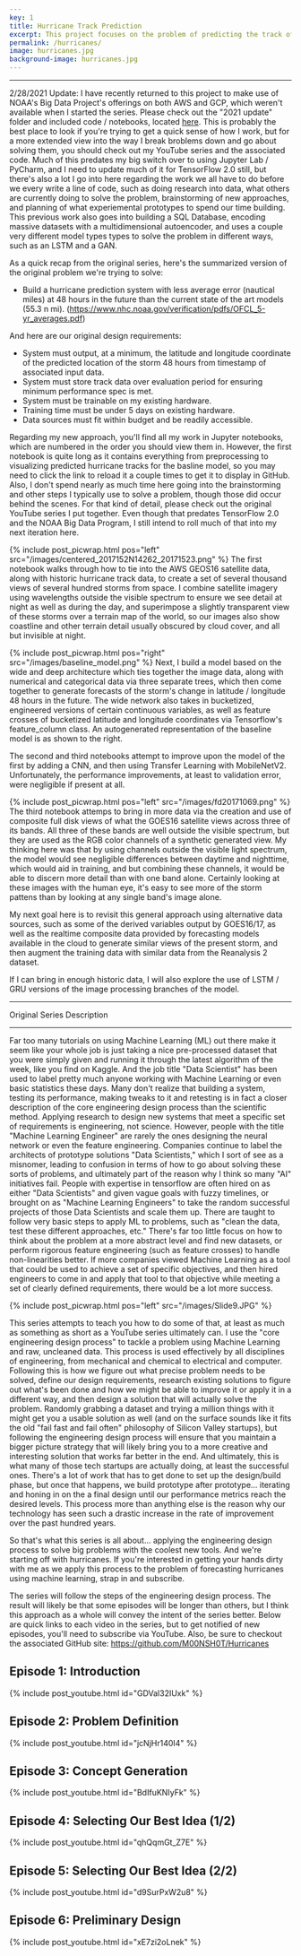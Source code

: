 ```yaml
---
key: 1
title: Hurricane Track Prediction
excerpt: This project focuses on the problem of predicting the track of hurricanes using satellite imagery data accessed via AWS. I implement a Tensorflow multi-input, mixed type model (imagery plus numeric data) using the tf.data API to do automated feature engineering on the data pipeline.
permalink: /hurricanes/
image: hurricanes.jpg
background-image: hurricanes.jpg
---
```


<hr />

2/28/2021 Update: I have recently returned to this project to make use of NOAA's Big Data Project's offerings on both AWS and GCP, which weren't available when I started the series. Please check out the "2021 update" folder and included code / notebooks, located [here](https://github.com/M00NSH0T/Hurricanes/tree/master/2021%20update). This is probably the best place to look if you're trying to get a quick sense of how I work, but for a more extended view into the way I break broblems down and go about solving them, you should check out my YouTube series and the associated code. Much of this predates my big switch over to using Jupyter Lab / PyCharm, and I need to update much of it for TensorFlow 2.0 still, but there's also a lot I go into here regarding the work we all have to do before we every write a line of code, such as doing research into data, what others are currently doing to solve the problem, brainstorming of new approaches, and planning of what experiemental prototypes to spend our time building. This previous work also goes into building a SQL Database, encoding massive datasets with a multidimensional autoencoder, and uses a couple very different model types types to solve the problem in different ways, such as an LSTM and a GAN.

As a quick recap from the original series, here's the summarized version of the original problem we're trying to solve:

* Build a hurricane prediction system with less average error (nautical miles) at 48 hours in the future than the current state of the art models (55.3 n mi). (https://www.nhc.noaa.gov/verification/pdfs/OFCL_5-yr_averages.pdf)

And here are our original design requirements:
* System must output, at a minimum, the latitude and longitude coordinate of the predicted location of the storm 48 hours from timestamp of associated input data. 
* System must store track data over evaluation period for ensuring minimum performance spec is met.
* System must be trainable on my existing hardware. 
* Training time must be under 5 days on existing hardware.
* Data sources must fit within budget and be readily accessible. 

Regarding my new approach, you'll find all my work in Jupyter notebooks, which are numbered in the order you should view them in. However, the first notebook is quite long as it contains everything from preprocessing to visualizing predicted hurricane tracks for the basline model, so you may need to click the link to reload it a couple times to get it to display in GitHub. Also, I don't spend nearly as much time here going into the brainstorming and other steps I typically use to solve a problem, though those did occur behind the scenes. For that kind of detail, please check out the original YouTube series I put together. Even though that predates TensorFlow 2.0 and the NOAA Big Data Program, I still intend to roll much of that into my next iteration here.
 
{% include post_picwrap.html pos="left" src="/images/centered_2017152N14262_20171523.png" %}
The first notebook walks through how to tie into the AWS GEOS16 satellite data, along with historic hurricane track data, to create a set of several thousand views of several hundred storms from space. I combine satellite imagery using wavelengths outside the visible spectrum to ensure we see detail at night as well as during the day, and superimpose a slightly transparent view of these storms over a terrain map of the world, so our images also show coastline and other terrain detail usually obscured by cloud cover, and all but invisible at night. 

{% include post_picwrap.html pos="right" src="/images/baseline_model.png" %}
Next, I build a model based on the wide and deep architecture which ties together the image data, along with numerical and categorical data via three separate trees, which then come together to generate forecasts of the storm's change in latitude / longitude 48 hours in the future. The wide network also takes in bucketized, engineered versions of certain continuous variables, as well as feature crosses of bucketized latitude and longitude coordinates via Tensorflow's feature_column class.  An autogenerated representation of the baseline model is as shown to the right.

The second and third notebooks attempt to improve upon the model of the first by adding a CNN, and then using Transfer Learning with MobileNetV2. Unfortunately, the performance improvements, at least to validation error, were negligible if present at all. 

{% include post_picwrap.html pos="left" src="/images/fd20171069.png" %}
The third notebook attemps to bring in more data via the creation and use of composite full disk views of what the GOES16 satellite views across three of its bands. All three of these bands are well outside the visible spectrum, but they are used as the RGB color channels of a synthetic generated view. My thinking here was that by using channels outside the visible light spectrum, the model would see negligible differences between daytime and nighttime, which would aid in training, and but combining these channels, it would be able to discern more detail than with one band alone. Certainly looking at these images with the human eye, it's easy to see more of the storm pattens than by looking at any single band's image alone.



My next goal here is to revisit this general approach using alternative data sources, such as some of the derived variables output by GOES16/17, as well as the realtime composite data provided by forecasting models available in the cloud to generate similar views of the present storm, and then augment the training data with similar data from the Reanalysis 2 dataset.

If I can bring in enough historic data, I will also explore the use of LSTM / GRU versions of the image processing branches of the model.



<hr />
Original Series Description
<hr />


Far too many tutorials on using Machine Learning (ML) out there make it seem like your whole job is just taking a nice pre-processed dataset that you were simply given and running it through the latest algorithm of the week, like you find on Kaggle. And the job title "Data Scientist" has been used to label pretty much anyone working with Machine Learning or even basic statistics these days. Many don't realize that building a system, testing its performance, making tweaks to it and retesting is in fact a closer description of the core engineering design process than the scientific method. Applying research to design new systems that meet a specific set of requirements is engineering, not science. However, people with the title "Machine Learning Engineer" are rarely the ones designing the neural network or even the feature engineering. Companies continue to label the architects of prototype solutions "Data Scientists," which I sort of see as a misnomer, leading to confusion in terms of how to go about solving these sorts of problems, and ultimately part of the reason why I think so many "AI" initiatives fail. People with expertise in tensorflow are often hired on as either "Data Scientists" and given vague goals with fuzzy timelines, or brought on as "Machine Learning Engineers" to take the random successful projects of those Data Scientists and scale them up. There are taught to follow very basic steps to apply ML to problems, such as "clean the data, test these different approaches, etc." There's far too little focus on how to think about the problem at a more abstract level and find new datasets, or perform rigorous feature engineering (such as feature crosses) to handle non-linearities better. If more companies viewed Machine Learning as a tool that could be used to achieve a set of specific objectives, and then hired engineers to come in and apply that tool to that objective while meeting a set of clearly defined requirements, there would be a lot more success. 


{% include post_picwrap.html pos="left" src="/images/Slide9.JPG" %}

This series attempts to teach you how to do some of that, at least as much as something as short as a YouTube series ultimately can. I use the "core engineering design process" to tackle a problem using Machine Learning and raw, uncleaned data. This process is used effectively by all disciplines of engineering, from mechanical and chemical to electrical and computer. Following this is how we figure out what precise problem needs to be solved, define our design requirements, research existing solutions to figure out what's been done and how we might be able to improve it or apply it in a different way, and then design a solution that will actually solve the problem. Randomly grabbing a dataset and trying a million things with it might get you a usable solution as well (and on the surface sounds like it fits the old "fail fast and fail often" philosophy of Silicon Valley startups), but following the engineering design process will ensure that you maintain a bigger picture strategy that will likely bring you to a more creative and interesting solution that works far better in the end. And ultimately, this is what many of those tech startups are actually doing, at least the successful ones. There's a lot of work that has to get done to set up the design/build phase, but once that happens, we build prototype after prototype... iterating and honing in on the a final design until our performance metrics reach the desired levels. This process more than anything else is the reason why our technology has seen such a drastic increase in the rate of improvement over the past hundred years.



So that's what this series is all about... applying the engineering design process to solve big problems with the coolest new tools. And we're starting off with hurricanes. If you're interested in getting your hands dirty with me as we apply this process to the problem of forecasting hurricanes using machine learning, strap in and subscribe. 

The series will follow the steps of the engineering design process. The result will likely be that some episodes will be longer than others, but I think this approach as a whole will convey the intent of the series better. Below are quick links to each video in the series, but to get notified of new episodes, you'll need to subscribe via YouTube. Also, be sure to checkout the associated GitHub site: https://github.com/M00NSH0T/Hurricanes

## Episode 1: Introduction
{% include post_youtube.html id="GDVal32IUxk" %}

## Episode 2: Problem Definition
{% include post_youtube.html id="jcNjHr140I4" %}

## Episode 3: Concept Generation
{% include post_youtube.html id="BdIfuKNIyFk" %}

## Episode 4: Selecting Our Best Idea (1/2)
{% include post_youtube.html id="qhQqmGt_Z7E" %}

## Episode 5: Selecting Our Best Idea (2/2)
{% include post_youtube.html id="d9SurPxW2u8" %}

## Episode 6: Preliminary Design
{% include post_youtube.html id="xE7zi2oLnek" %}
